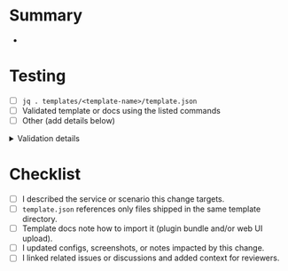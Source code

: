 # Summary
- <!-- Give a concise overview of the change -->

# Testing
- [ ] `jq . templates/<template-name>/template.json`
- [ ] Validated template or docs using the listed commands
- [ ] Other (add details below)

<details>
<summary>Validation details</summary>

- <!-- List commands, logs, screenshots, or notes -->

</details>

# Checklist
- [ ] I described the service or scenario this change targets.
- [ ] `template.json` references only files shipped in the same template directory.
- [ ] Template docs note how to import it (plugin bundle and/or web UI upload).
- [ ] I updated configs, screenshots, or notes impacted by this change.
- [ ] I linked related issues or discussions and added context for reviewers.
